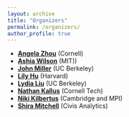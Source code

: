```yaml
---
layout: archive
title: "Organizers"
permalink: /organizers/
author_profile: true
---
```


* **[Angela Zhou](https://people.orie.cornell.edu/az434/)** (Cornell)
* **[Ashia Wilson](https://www.ashiawilson.com/)** (MIT))
* **[John Miller](https://people.eecs.berkeley.edu/~miller_john/)** (UC Berkeley)
* **[Lily Hu](https://scholar.harvard.edu/lilyhu)** (Harvard)
* **[Lydia Liu](http://people.eecs.berkeley.edu/~lydiatliu)** (UC Berkeley)
* **[Nathan Kallus](http://www.nathankallus.com/)** (Cornell Tech)
* **[Niki Kilbertus](www.nikikilbertus.info)** (Cambridge and MPI)
* **[Shira Mitchell](shiraqotj@gmail.com)** (Civis Analytics)
